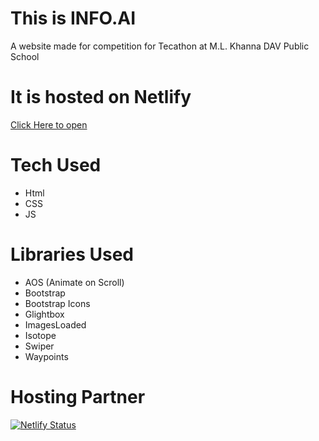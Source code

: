 # This is INFO.AI

A website made for competition for Tecathon at M.L. Khanna DAV Public School

# It is hosted on Netlify

[Click Here to open](https://infoai-web.netlify.app)

# Tech Used

- Html
- CSS
- JS

# Libraries Used

- AOS (Animate on Scroll)
- Bootstrap
- Bootstrap Icons
- Glightbox
- ImagesLoaded
- Isotope
- Swiper
- Waypoints


# Hosting Partner

[![Netlify Status](https://api.netlify.com/api/v1/badges/afd5fc00-2138-4ebc-90ea-43374dd88fa9/deploy-status)](https://app.netlify.com/sites/infoai-web/deploys)